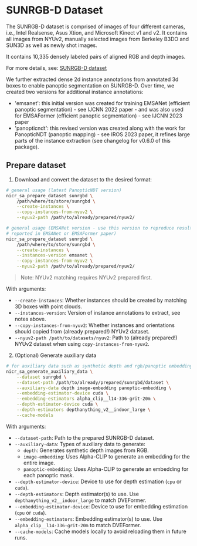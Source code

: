 # SUNRGB-D Dataset

The SUNRGB-D dataset is comprised of images of four different cameras, i.e.,
Intel Realsense, Asus Xtion, and Microsoft Kinect v1 and v2.
It contains all images from NYUv2, manually selected images from Berkeley
B3DO and SUN3D as well as newly shot images.

It contains 10,335 densely labeled pairs of aligned RGB and depth images.

For more details, see: [SUNRGB-D dataset](https://rgbd.cs.princeton.edu/)

We further extracted dense 2d instance annotations from annotated 3d boxes to
enable panoptic segmentation on SUNRGB-D. Over time, we created two versions
for additional instance annotations:
- 'emsanet': this initial version was created for training EMSANet (efficient
  panoptic segmentation) - see IJCNN 2022 paper - and was also used for
  EMSAFormer (efficient panoptic segmentation) - see IJCNN 2023 paper
- 'panopticndt': this revised version was created along with the work for
  PanopticNDT (panoptic mapping) - see IROS 2023 paper, it refines large parts
  of the instance extraction (see changelog for v0.6.0 of this package).


## Prepare dataset
1. Download and convert the dataset to the desired format:

  ```bash
  # general usage (latest PanopticNDT version)
  nicr_sa_prepare_dataset sunrgbd \
      /path/where/to/store/sunrgbd \
      --create-instances \
      --copy-instances-from-nyuv2 \
      --nyuv2-path /path/to/already/prepared/nyuv2/

  # general usage (EMSANet version - use this version to reproduce results
  # reported in EMSANet or EMSAFormer paper)
  nicr_sa_prepare_dataset sunrgbd \
      /path/where/to/store/sunrgbd \
      --create-instances \
      --instances-version emsanet \
      --copy-instances-from-nyuv2 \
      --nyuv2-path /path/to/already/prepared/nyuv2/
  ```
  > Note: NYUv2 matching requires NYUv2 prepared first.

  With arguments:
  - `--create-instances`:
    Whether instances should be created by matching 3D boxes with point clouds.
  - `--instances-version`:
    Version of instance annotations to extract, see notes above.
  - `--copy-instances-from-nyuv2`:
    Whether instances and orientations should copied from (already prepared!)
    NYUv2 dataset.
  - `--nyuv2-path /path/to/datasets/nyuv2`:
    Path to (already prepared!) NYUv2 dataset when using
    `copy-instances-from-nyuv2`.

2. (Optional) Generate auxiliary data
  ```bash
  # for auxiliary data such as synthetic depth and rgb/panoptic embeddings
  nicr_sa_generate_auxiliary_data \
      --dataset sunrgbd \
      --dataset-path /path/to/already/prepared/sunrgbd/dataset \
      --auxiliary-data depth image-embedding panoptic-embedding \
      --embedding-estimator-device cuda \
      --embedding-estimators alpha_clip__l14-336-grit-20m \
      --depth-estimator-device cuda \
      --depth-estimators depthanything_v2__indoor_large \
      --cache-models
  ```

  With arguments:
  - `--dataset-path`:
    Path to the prepared SUNRGB-D dataset.
  - `--auxiliary-data`:
    Types of auxiliary data to generate:
      - `depth`: Generates synthetic depth images from RGB.
      - `image-embedding`: Uses Alpha-CLIP to generate an embedding for the entire image.
      - `panoptic-embedding`: Uses Alpha-CLIP to generate an embedding for each panoptic mask.
  - `--depth-estimator-device`:
    Device to use for depth estimation (`cpu` or `cuda`).
  - `--depth-estimators`:
    Depth estimator(s) to use. Use `depthanything_v2__indoor_large` to match DVEFormer.
  - `--embedding-estimator-device`:
    Device to use for embedding estimation (`cpu` or `cuda`).
  - `--embedding-estimators`:
    Embedding estimator(s) to use. Use `alpha_clip__l14-336-grit-20m` to match DVEFormer.
  - `--cache-models`:
    Cache models locally to avoid reloading them in future runs.
